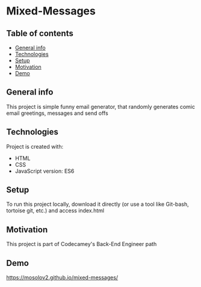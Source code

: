# Mixed-Messages
## Table of contents
* [General info](#general-info)
* [Technologies](#technologies)
* [Setup](#setup)
* [Motivation](#motivation)
* [Demo](#demo)

## General info
This project is simple funny email generator, that randomly generates comic email greetings, messages and send offs
	
## Technologies
Project is created with:
* HTML
* CSS
* JavaScript version: ES6
	
## Setup
To run this project locally, download it directly (or use a tool like Git-bash, tortoise git, etc.) and access index.html

## Motivation
This project is part of Codecamey's Back-End Engineer path

## Demo
https://mosolov2.github.io/mixed-messages/
